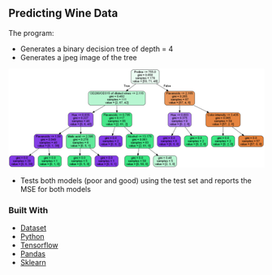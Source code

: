 <!-- GETTING STARTED -->
## Predicting Wine Data

The program:
- Generates a binary decision tree of depth = 4  
- Generates a jpeg image of the tree 

![graph](wine.jpeg)

- Tests both models (poor and good) using the test set and reports the MSE for both models  


### Built With
* [Dataset](https://archive.ics.uci.edu/ml/datasets/Wine) 
* [Python](https://reactjs.org/)
* [Tensorflow](https://www.tensorflow.org/)
* [Pandas](https://pandas.pydata.org/)
* [Sklearn](https://scikit-learn.org/)
